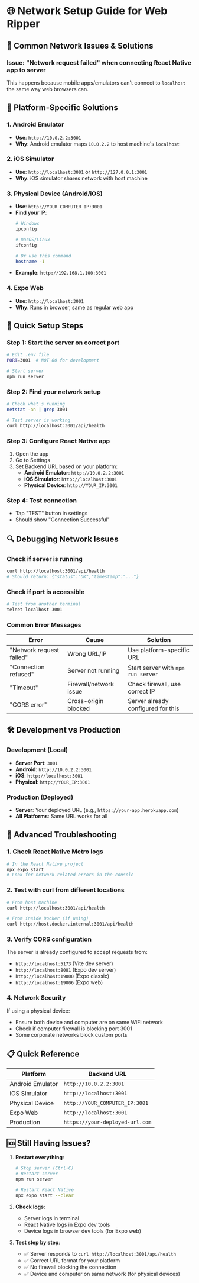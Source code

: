 # 🌐 Network Setup Guide for Web Ripper

## 🔧 Common Network Issues & Solutions

### **Issue: "Network request failed" when connecting React Native app to server**

This happens because mobile apps/emulators can't connect to `localhost` the same way web browsers can.

## 📱 **Platform-Specific Solutions**

### **1. Android Emulator**
- **Use**: `http://10.0.2.2:3001`
- **Why**: Android emulator maps `10.0.2.2` to host machine's `localhost`

### **2. iOS Simulator**
- **Use**: `http://localhost:3001` or `http://127.0.0.1:3001`
- **Why**: iOS simulator shares network with host machine

### **3. Physical Device (Android/iOS)**
- **Use**: `http://YOUR_COMPUTER_IP:3001`
- **Find your IP**:
  ```bash
  # Windows
  ipconfig
  
  # macOS/Linux
  ifconfig
  
  # Or use this command
  hostname -I
  ```
- **Example**: `http://192.168.1.100:3001`

### **4. Expo Web**
- **Use**: `http://localhost:3001`
- **Why**: Runs in browser, same as regular web app

## 🚀 **Quick Setup Steps**

### **Step 1: Start the server on correct port**
```bash
# Edit .env file
PORT=3001  # NOT 80 for development

# Start server
npm run server
```

### **Step 2: Find your network setup**
```bash
# Check what's running
netstat -an | grep 3001

# Test server is working
curl http://localhost:3001/api/health
```

### **Step 3: Configure React Native app**
1. Open the app
2. Go to Settings
3. Set Backend URL based on your platform:
   - **Android Emulator**: `http://10.0.2.2:3001`
   - **iOS Simulator**: `http://localhost:3001`
   - **Physical Device**: `http://YOUR_IP:3001`

### **Step 4: Test connection**
- Tap "TEST" button in settings
- Should show "Connection Successful"

## 🔍 **Debugging Network Issues**

### **Check if server is running**
```bash
curl http://localhost:3001/api/health
# Should return: {"status":"OK","timestamp":"..."}
```

### **Check if port is accessible**
```bash
# Test from another terminal
telnet localhost 3001
```

### **Common Error Messages**

| Error | Cause | Solution |
|-------|-------|----------|
| "Network request failed" | Wrong URL/IP | Use platform-specific URL |
| "Connection refused" | Server not running | Start server with `npm run server` |
| "Timeout" | Firewall/network issue | Check firewall, use correct IP |
| "CORS error" | Cross-origin blocked | Server already configured for this |

## 🛠️ **Development vs Production**

### **Development (Local)**
- **Server Port**: `3001`
- **Android**: `http://10.0.2.2:3001`
- **iOS**: `http://localhost:3001`
- **Physical**: `http://YOUR_IP:3001`

### **Production (Deployed)**
- **Server**: Your deployed URL (e.g., `https://your-app.herokuapp.com`)
- **All Platforms**: Same URL works for all

## 🔧 **Advanced Troubleshooting**

### **1. Check React Native Metro logs**
```bash
# In the React Native project
npx expo start
# Look for network-related errors in the console
```

### **2. Test with curl from different locations**
```bash
# From host machine
curl http://localhost:3001/api/health

# From inside Docker (if using)
curl http://host.docker.internal:3001/api/health
```

### **3. Verify CORS configuration**
The server is already configured to accept requests from:
- `http://localhost:5173` (Vite dev server)
- `http://localhost:8081` (Expo dev server)
- `http://localhost:19000` (Expo classic)
- `http://localhost:19006` (Expo web)

### **4. Network Security**
If using a physical device:
- Ensure both device and computer are on same WiFi network
- Check if computer firewall is blocking port 3001
- Some corporate networks block custom ports

## 📋 **Quick Reference**

| Platform | Backend URL |
|----------|-------------|
| Android Emulator | `http://10.0.2.2:3001` |
| iOS Simulator | `http://localhost:3001` |
| Physical Device | `http://YOUR_COMPUTER_IP:3001` |
| Expo Web | `http://localhost:3001` |
| Production | `https://your-deployed-url.com` |

## 🆘 **Still Having Issues?**

1. **Restart everything**:
   ```bash
   # Stop server (Ctrl+C)
   # Restart server
   npm run server
   
   # Restart React Native
   npx expo start --clear
   ```

2. **Check logs**:
   - Server logs in terminal
   - React Native logs in Expo dev tools
   - Device logs in browser dev tools (for Expo web)

3. **Test step by step**:
   - ✅ Server responds to `curl http://localhost:3001/api/health`
   - ✅ Correct URL format for your platform
   - ✅ No firewall blocking the connection
   - ✅ Device and computer on same network (for physical devices)